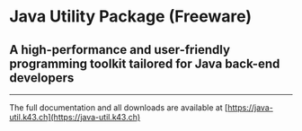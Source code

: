 # Java Utility Package (Freeware)

## A high-performance and user-friendly programming toolkit tailored for Java back-end developers

---

The full documentation and all downloads are available at [https://java-util.k43.ch](https://java-util.k43.ch)

